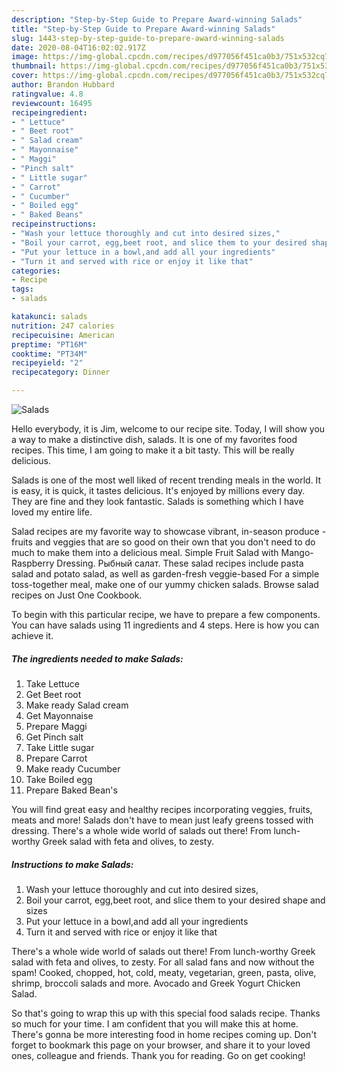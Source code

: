 ```yaml
---
description: "Step-by-Step Guide to Prepare Award-winning Salads"
title: "Step-by-Step Guide to Prepare Award-winning Salads"
slug: 1443-step-by-step-guide-to-prepare-award-winning-salads
date: 2020-08-04T16:02:02.917Z
image: https://img-global.cpcdn.com/recipes/d977056f451ca0b3/751x532cq70/salads-recipe-main-photo.jpg
thumbnail: https://img-global.cpcdn.com/recipes/d977056f451ca0b3/751x532cq70/salads-recipe-main-photo.jpg
cover: https://img-global.cpcdn.com/recipes/d977056f451ca0b3/751x532cq70/salads-recipe-main-photo.jpg
author: Brandon Hubbard
ratingvalue: 4.8
reviewcount: 16495
recipeingredient:
- " Lettuce"
- " Beet root"
- " Salad cream"
- " Mayonnaise"
- " Maggi"
- "Pinch salt"
- " Little sugar"
- " Carrot"
- " Cucumber"
- " Boiled egg"
- " Baked Beans"
recipeinstructions:
- "Wash your lettuce thoroughly and cut into desired sizes,"
- "Boil your carrot, egg,beet root, and slice them to your desired shape and sizes"
- "Put your lettuce in a bowl,and add all your ingredients"
- "Turn it and served with rice or enjoy it like that"
categories:
- Recipe
tags:
- salads

katakunci: salads 
nutrition: 247 calories
recipecuisine: American
preptime: "PT16M"
cooktime: "PT34M"
recipeyield: "2"
recipecategory: Dinner

---
```



![Salads](https://img-global.cpcdn.com/recipes/d977056f451ca0b3/751x532cq70/salads-recipe-main-photo.jpg)

Hello everybody, it is Jim, welcome to our recipe site. Today, I will show you a way to make a distinctive dish, salads. It is one of my favorites food recipes. This time, I am going to make it a bit tasty. This will be really delicious.

Salads is one of the most well liked of recent trending meals in the world. It is easy, it is quick, it tastes delicious. It's enjoyed by millions every day. They are fine and they look fantastic. Salads is something which I have loved my entire life.

Salad recipes are my favorite way to showcase vibrant, in-season produce - fruits and veggies that are so good on their own that you don&#39;t need to do much to make them into a delicious meal. Simple Fruit Salad with Mango-Raspberry Dressing. Рыбный салат. These salad recipes include pasta salad and potato salad, as well as garden-fresh veggie-based For a simple toss-together meal, make one of our yummy chicken salads. Browse salad recipes on Just One Cookbook.


To begin with this particular recipe, we have to prepare a few components. You can have salads using 11 ingredients and 4 steps. Here is how you can achieve it.

<!--inarticleads1-->

##### The ingredients needed to make Salads:

1. Take  Lettuce
1. Get  Beet root
1. Make ready  Salad cream
1. Get  Mayonnaise
1. Prepare  Maggi
1. Get Pinch salt
1. Take  Little sugar
1. Prepare  Carrot
1. Make ready  Cucumber
1. Take  Boiled egg
1. Prepare  Baked Bean&#39;s


You will find great easy and healthy recipes incorporating veggies, fruits, meats and more! Salads don&#39;t have to mean just leafy greens tossed with dressing. There&#39;s a whole wide world of salads out there! From lunch-worthy Greek salad with feta and olives, to zesty. 

<!--inarticleads2-->

##### Instructions to make Salads:

1. Wash your lettuce thoroughly and cut into desired sizes,
1. Boil your carrot, egg,beet root, and slice them to your desired shape and sizes
1. Put your lettuce in a bowl,and add all your ingredients
1. Turn it and served with rice or enjoy it like that


There&#39;s a whole wide world of salads out there! From lunch-worthy Greek salad with feta and olives, to zesty. For all salad fans and now without the spam! Cooked, chopped, hot, cold, meaty, vegetarian, green, pasta, olive, shrimp, broccoli salads and more. Avocado and Greek Yogurt Chicken Salad. 

So that's going to wrap this up with this special food salads recipe. Thanks so much for your time. I am confident that you will make this at home. There's gonna be more interesting food in home recipes coming up. Don't forget to bookmark this page on your browser, and share it to your loved ones, colleague and friends. Thank you for reading. Go on get cooking!
